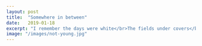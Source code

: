```yaml
---
layout: post
title:  "Somewhere in between"
date:   2019-01-18
excerpt: "I remember the days were white</br>The fields under covers</br>The trees bent down..."
image: "/images/not-young.jpg"
---
```

